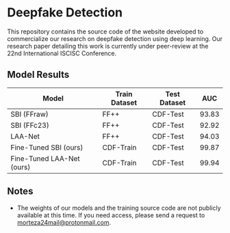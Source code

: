 # Deepfake Detection

This repository contains the source code of the website developed to commercialize our research on deepfake detection using deep learning. Our research paper detailing this work is currently under peer-review at the 22nd International ISCISC Conference.

## Model Results

| Model                | Train Dataset | Test Dataset | AUC  |
|-----------------------|---------------|--------------|------|
| SBI (FFraw)           | FF++          | CDF-Test     | 93.83|
| SBI (FFc23)            | FF++          | CDF-Test     | 92.92|
| LAA-Net         | FF++          | CDF-Test     | 94.03|
| Fine-Tuned SBI (ours) | CDF-Train     | CDF-Test     | 99.87|
| Fine-Tuned LAA-Net (ours) | CDF-Train     | CDF-Test     | 99.94|

## Notes
- The weights of our models and the training source code are not publicly available at this time. If you need access, please send a request to [morteza24mail@protonmail.com](mailto:morteza24mail@protonmail.com).
